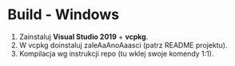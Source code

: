 # Build - Windows

1. Zainstaluj **Visual Studio 2019** + **vcpkg**.
2. W vcpkg doinstaluj zaleAaAnoAaasci (patrz README projektu).
3. Kompilacja wg instrukcji repo (tu wklej swoje komendy 1:1).
